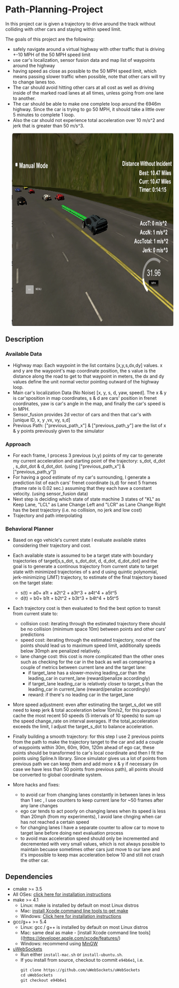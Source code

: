 # Path-Planning-Project

In this project car is given a trajectory to drive around the track without colliding with other cars and staying within speed limit.

The goals of this project are the following:

 * safely navigate around a virtual highway with other traffic that is driving +-10 MPH of the 50 MPH speed limit
 * use car's localization, sensor fusion data and map list of waypoints around the highway  
 * having speed as close as possible to the 50 MPH speed limit, which means passing slower traffic when possible, note that other cars will try to change lanes too. 
 * The car should avoid hitting other cars at all cost as well as driving inside of the marked road lanes at all times, unless going from one lane to another. 
 * The car should be able to make one complete loop around the 6946m highway. Since the car is trying to go 50 MPH, it should take a little over 5 minutes to complete 1 loop. 
 * Also the car should not experience total acceleration over 10 m/s^2 and jerk that is greater than 50 m/s^3.

<img src="./uploads/best_shot.png" width="900" height="600" align="middle" hspace="20"/>


## Description

### Available Data

* Highway map: Each waypoint in the list contains  [x,y,s,dx,dy] values. x and y are the waypoint's map coordinate position, the s value is the distance along the road to get to that waypoint in meters, the dx and dy values define the unit normal vector pointing outward of the highway loop.
* Main car's localization Data (No Noise) [x, y, s, d, yaw, speed]. The x & y is car'sposition in map coordinates, s & d are cars' position in frenet coordinates, yaw is car's angle in the map, and finally the car's speed is in MPH.
* Sensor_fusion provides 2d vector of cars and then that car's with [unique ID, x, y ,vx, vy, s,d]
* Previous Path: ["previous_path_x"] & ["previous_path_y"] are the list of x & y points previously given to the simulator


### Approach

* For each frame, I process 3 previous (x,y) points of my car to generate my current acceleration and starting point of the trajectory: s_dot, d_dot , s_dot_dot & d_dot_dot. (using ["previous_path_x"] & ["previous_path_y"])
* For having a good estimate of my car's surrounding, I generate a prediction list of each cars' frenet coordinate (s,d) for next 5 frames (frame rate is 0.02 sec.) assuming that they each have a constant velocity. (using sensor_fusion data)
* Next step is deciding which state of state machine 3 states of "KL" as Keep Lane, "LCL" as Lane Change Left and "LCR" as Lane Change Right has the best trajectory (i.e. no collision, no jerk and low cost)
* Trajectory and path interpolating

### Behavioral Planner

* Based on ego vehicle's current state I evaluate available states considering their trajectory and cost.
* Each available state is assumed to be a target state with boundary trajectories of target[s,s_dot, s_dot_dot, d, d_dot, d_dot_dot] and the goal is to generate a continous trajectory from current state to target state with minimized trajectories of s and d using quintic polynomial, jerk-minimizing (JMT) trajectory, to estimate of the final trajectory based on the target state:
   * s(t) = a0+ a1t + a2t^2 + a3t^3 + a4t^4 + a5t^5
   * d(t) = b0+ b1t + b2t^2 + b3t^3 + b4t^4 + b5t^5
   
* Each trajectory cost is then evaluated to find the best option to transit from current state to:
   * collision cost: iterating through the estimated trajectory there should be no collision (minimum space 10m) between points and other cars' predictions 
   * speed cost: iterating through the estimated trajectory, none of the points should lead us to maximum speed limit, additionally speeds below 30mph are penalized relatively.
   * lane change cost: this cost is more complicated than the other ones such as checking for the car in the back as well as comparing a couple of metrics between current lane and the target lane:
      * if target_lane has a slower-moving leading_car than the leading_car in current_lane (reward/penalize accordingly)
      * if target_lane leading_car is relatively closer to target_s than the leading_car in current_lane (reward/penalize accordingly)
      * reward: if there's no leading car in the target_lane   
   
* More speed adjustment: even after estimating the target_s_dot we still need to keep jerk & total acceleration below 10m/s2, for this purpose I cache the most recent 50 speeds (5 intervals of 10 speeds) to sum up the speed change_rate on interval averages. If the total_acceleration exceeds the limit, I adjust the target_s_dot to balance acceleration.

* Finally building a smooth trajectory: for this step I use 2 previous points from the path to make the trajectory tanget to the car and add a couple of waypoints within 30m, 60m, 90m, 120m ahead of ego car, these points should be transformed to car's local coordinate and then I fit the points using Spline.h library. Since simulator gives us a lot of points from previous path we can keep them and add more x & y if necessary (in case we have less than 50 points from previous path), all points should be converted to global coordinate system.

* More hacks and fixes: 
  * to avoid car from changing lanes constantly in between lanes in less than 1 sec , I use counters to keep current lane for ~50 frames after any lane changes
  * ego car tends to act poorly on changing lanes when its speed is less than 20mph (from my experiments), I avoid lane chnging when car has not reached a certain speed
  * for changing lanes I have a separate counter to allow car to move to target lane before doing next evaluation process
  * to avoid max acceleration speed should only be incremented and decremented with very small values, which is not always possible to maintain becuase sometimes other cars just move to our lane and it's impossible to keep max acceleration below 10 and still not crash the other car.
  


## Dependencies

* cmake >= 3.5
 * All OSes: [click here for installation instructions](https://cmake.org/install/)
* make >= 4.1
  * Linux: make is installed by default on most Linux distros
  * Mac: [install Xcode command line tools to get make](https://developer.apple.com/xcode/features/)
  * Windows: [Click here for installation instructions](http://gnuwin32.sourceforge.net/packages/make.htm)
* gcc/g++ >= 5.4
  * Linux: gcc / g++ is installed by default on most Linux distros
  * Mac: same deal as make - [install Xcode command line tools]((https://developer.apple.com/xcode/features/)
  * Windows: recommend using [MinGW](http://www.mingw.org/)
* [uWebSockets](https://github.com/uWebSockets/uWebSockets)
  * Run either `install-mac.sh` or `install-ubuntu.sh`.
  * If you install from source, checkout to commit `e94b6e1`, i.e.
    ```
    git clone https://github.com/uWebSockets/uWebSockets 
    cd uWebSockets
    git checkout e94b6e1
    ```




